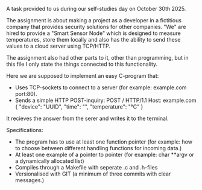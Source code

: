 A task provided to us during our self-studies day on October 30th 2025.

The assignment is about making a project as a developer in a fictitious company that provides security solutions for other companies.
"We" are hired to provide a "Smart Sensor Node" which is designed to measure temperatures, store them locally and also has the ability to send these values to a cloud server using TCP/HTTP.

The assignment also had other parts to it, other than programming, but in this file I only state the things connected to this functionality.

Here we are supposed to implement an easy C-program that:
* Uses TCP-sockets to connect to a server (for example: example.com  port:80).
* Sends a simple HTTP POST-inquiry:
POST  / HTTP/1.1
Host: example.com
{
    "device": "UUID",
    "time": "<time>",
    "temperature": "<temperature>°C"
}

It recieves the answer from the serer and writes it to the terminal.

Specifications:
* The program has to use at least one function pointer (for example: how to choose between different handling functions for incoming data.)
* At least one example of a pointer to pointer (for example: char **argv or a dynamically allocated list)
* Compiles through a Makefile with seperate .c and .h-files
* Versionalised with GIT (a minimum of three commits with clear messages.)